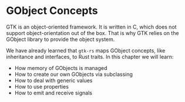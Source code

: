 # GObject Concepts

GTK is an object-oriented framework.
It is written in C, which does not support object-orientation out of the box.
That is why GTK relies on the GObject library to provide the object system.

We have already learned that `gtk-rs` maps GObject concepts, like inheritance and interfaces, to Rust traits.
In this chapter we will learn:
- How memory of GObjects is managed
- How to create our own GObjects via subclassing
- How to deal with generic values
- How to use properties
- How to emit and receive signals
